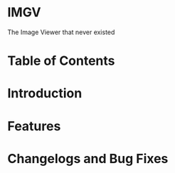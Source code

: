 # IMGV
The Image Viewer that never existed

# Table of Contents

# Introduction

# Features

# Changelogs and Bug Fixes


